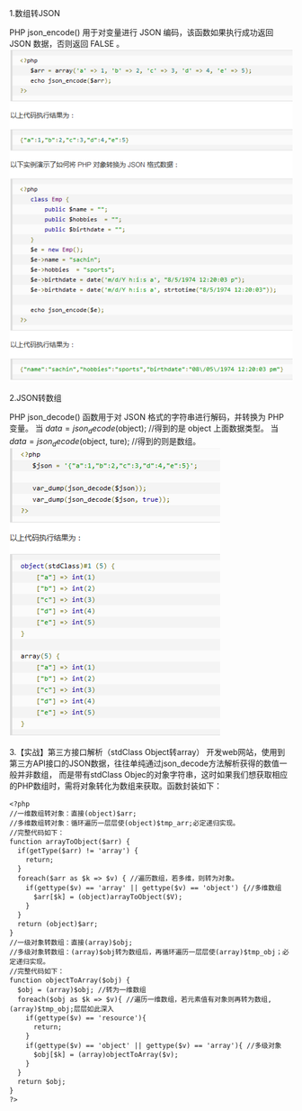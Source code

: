 1.数组转JSON

PHP json_encode() 用于对变量进行 JSON 编码，该函数如果执行成功返回 JSON 数据，否则返回 FALSE 。
![image](https://github.com/Acegem/API-JSON/blob/master/josn_encode.PNG)

2.JSON转数组

PHP json_decode() 函数用于对 JSON 格式的字符串进行解码，并转换为 PHP 变量。
当 $data= json_decode($object);  //得到的是 object 上面数据类型。
当 $data= json_decode($object, ture);  //得到的则是数组。
![image](https://github.com/Acegem/API-JSON/blob/master/josn_decode.PNG)


3.【实战】第三方接口解析（stdClass Object转array）
开发web网站，使用到第三方API接口的JSON数据，往往单纯通过json_decode方法解析获得的数值一般并非数组，
而是带有stdClass Objec的对象字符串，这时如果我们想获取相应的PHP数组时，需将对象转化为数组来获取。函数封装如下：


```
<?php
//一维数组转对象：直接(object)$arr;
//多维数组转对象：循环遍历一层层使(object)$tmp_arr;必定递归实现。
//完整代码如下：
function arrayToObject($arr) {
  if(getType($arr) != 'array') {
    return;
  }
  foreach($arr as $k => $v) { //遍历数组，若多维，则转为对象。
    if(gettype($v) == 'array' || gettype($v) == 'object') {//多维数组
      $arr[$k] = (object)arrayToObject($V);
    }
  }
  return (object)$arr;
}
//一级对象转数组：直接(array)$obj;
//多级对象转数组：(array)$obj转为数组后，再循环遍历一层层使(array)$tmp_obj；必定递归实现。
//完整代码如下：
function objectToArray($obj) {
  $obj = (array)$obj; //转为一维数组
  foreach($obj as $k => $v){ //遍历一维数组，若元素值有对象则再转为数组,(array)$tmp_obj;层层如此深入
    if(gettype($v) == 'resource'){
      return;
    }
    if(gettype($v) == 'object' || gettype($v) == 'array'){ //多级对象
      $obj[$k] = (array)objectToArray($v);
    }
  }
  return $obj;
}
?>
```
